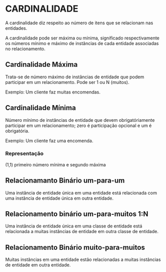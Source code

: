 # CARDINALIDADE

A cardinalidade diz respeito ao número de itens que se relacionam nas entidades.

A cardinalidade pode ser máxima ou mínima, significado respectivamente os números mínimo e máximo de instâncias de cada entidade associadas no relacionamento.

## Cardinalidade Máxima

Trata-se de número máximo de instâncias de entidade que podem participar em um relacionamento. Pode ser 1 ou N (muitos).

Exemplo: Um cliente faz muitas encomendas. 

## Cardinalidade Mínima

Número mínimo de instâncias de entidade que devem obrigatóriamente participar em um relacionamento; zero é participação opcional e um é obrigatória.

Exemplo: Um cliente faz uma encomenda.

### Representação

(1,1) primeiro número mínima e segundo máxima

## Relacionamanto Binário um-para-um

Uma instância de entidade única em uma entidade está relacionada com uma instância de entidade única em outra entidade.

## Relacionamento binário um-para-muitos 1:N

Uma instância de entidade única em uma classe de entidade está relacionada a muitas instâncias de entidade em outra classe de entidade.

## Relacionamento Binário muito-para-muitos

Muitas instâncias em uma entidade estão relacionadas a muitas instâncias de entidade em outra entidade.

